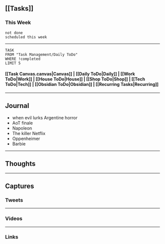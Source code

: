 ## [[Tasks]]

### This Week

```tasks
not done
scheduled this week
```

---
```dataview
TASK
FROM "Task Management/Daily ToDo"
WHERE !completed
LIMIT 5
```


#### [[Task Canvas.canvas|Canvas]] | [[Daily ToDo|Daily]] | [[Work ToDo|Work]] |  [[House ToDo|House]] |  [[Shop ToDo|Shop]] | [[Tech ToDo|Tech]] | [[Obsidian ToDo|Obsidian]] | [[Recurring Tasks|Recurring]] 
---
## Journal
- when evil lurks Argentine horror
- AoT finale
- Napoleon 
- The killer Netflix 
- Oppenheimer 
- Barbie


---
## Thoughts

---
## Captures

### Tweets

---
### Videos

---
### Links



